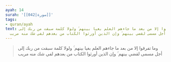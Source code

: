 ```yaml
---
ayah: 14
surah: '[[042|سورة]]'
tags:
- quran/ayah
text: وما تفرقوا إلا من بعد ما جاءهم العلم بغيا بينهم ۚ ولولا كلمة سبقت من ربك إلى
  أجل مسمى لقضي بينهم ۚ وإن الذين أورثوا الكتاب من بعدهم لفي شك منه مريب
---
```

> وما تفرقوا إلا من بعد ما جاءهم العلم بغيا بينهم ۚ ولولا كلمة سبقت من ربك إلى أجل مسمى لقضي بينهم ۚ وإن الذين أورثوا الكتاب من بعدهم لفي شك منه مريب
